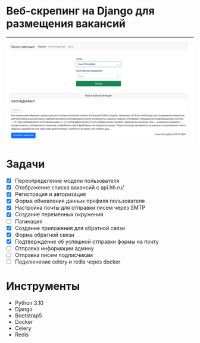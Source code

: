 # Веб-скрепинг на Django для размещения вакансий
<hr>


![alt text](screenshots/first.png)

# Задачи

- [x] Переопределение модели пользователя
- [x] Отображение списка вакансий с api.hh.ru/
- [x] Регистрация и авторизация
- [x] Форма обновления данных профиля пользователя
- [x] Настройка почты для отправки писем через SMTP 
- [x] Создание переменных окружения
- [ ] Пагинация
- [x] Создание приложения для обратной связи
- [x] Форма обратной связи
- [x] Подтверждение об успешной отправки формы на почту
- [ ] Отправка информации админу
- [ ] Отправка писем подписчикам
- [ ] Подключение celery и redis через docker

#  Инструменты
- Python 3.10
- Django
- Bootstrap5
- Docker
- Celery
- Redis



